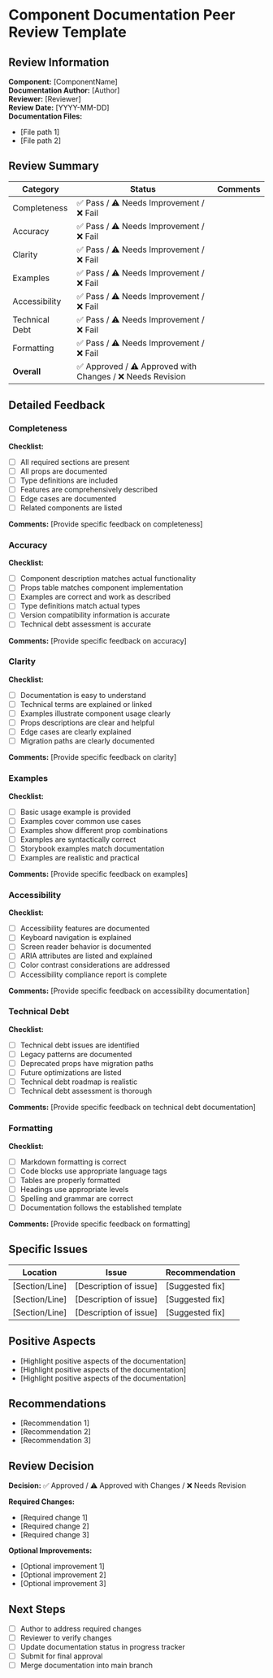 # Component Documentation Peer Review Template

## Review Information

**Component:** [ComponentName]  
**Documentation Author:** [Author]  
**Reviewer:** [Reviewer]  
**Review Date:** [YYYY-MM-DD]  
**Documentation Files:**
- [File path 1]
- [File path 2]

## Review Summary

| Category | Status | Comments |
|----------|--------|----------|
| Completeness | ✅ Pass / ⚠️ Needs Improvement / ❌ Fail | |
| Accuracy | ✅ Pass / ⚠️ Needs Improvement / ❌ Fail | |
| Clarity | ✅ Pass / ⚠️ Needs Improvement / ❌ Fail | |
| Examples | ✅ Pass / ⚠️ Needs Improvement / ❌ Fail | |
| Accessibility | ✅ Pass / ⚠️ Needs Improvement / ❌ Fail | |
| Technical Debt | ✅ Pass / ⚠️ Needs Improvement / ❌ Fail | |
| Formatting | ✅ Pass / ⚠️ Needs Improvement / ❌ Fail | |
| **Overall** | ✅ Approved / ⚠️ Approved with Changes / ❌ Needs Revision | |

## Detailed Feedback

### Completeness

**Checklist:**
- [ ] All required sections are present
- [ ] All props are documented
- [ ] Type definitions are included
- [ ] Features are comprehensively described
- [ ] Edge cases are documented
- [ ] Related components are listed

**Comments:**
[Provide specific feedback on completeness]

### Accuracy

**Checklist:**
- [ ] Component description matches actual functionality
- [ ] Props table matches component implementation
- [ ] Examples are correct and work as described
- [ ] Type definitions match actual types
- [ ] Version compatibility information is accurate
- [ ] Technical debt assessment is accurate

**Comments:**
[Provide specific feedback on accuracy]

### Clarity

**Checklist:**
- [ ] Documentation is easy to understand
- [ ] Technical terms are explained or linked
- [ ] Examples illustrate component usage clearly
- [ ] Props descriptions are clear and helpful
- [ ] Edge cases are clearly explained
- [ ] Migration paths are clearly documented

**Comments:**
[Provide specific feedback on clarity]

### Examples

**Checklist:**
- [ ] Basic usage example is provided
- [ ] Examples cover common use cases
- [ ] Examples show different prop combinations
- [ ] Examples are syntactically correct
- [ ] Storybook examples match documentation
- [ ] Examples are realistic and practical

**Comments:**
[Provide specific feedback on examples]

### Accessibility

**Checklist:**
- [ ] Accessibility features are documented
- [ ] Keyboard navigation is explained
- [ ] Screen reader behavior is documented
- [ ] ARIA attributes are listed and explained
- [ ] Color contrast considerations are addressed
- [ ] Accessibility compliance report is complete

**Comments:**
[Provide specific feedback on accessibility documentation]

### Technical Debt

**Checklist:**
- [ ] Technical debt issues are identified
- [ ] Legacy patterns are documented
- [ ] Deprecated props have migration paths
- [ ] Future optimizations are listed
- [ ] Technical debt roadmap is realistic
- [ ] Technical debt assessment is thorough

**Comments:**
[Provide specific feedback on technical debt documentation]

### Formatting

**Checklist:**
- [ ] Markdown formatting is correct
- [ ] Code blocks use appropriate language tags
- [ ] Tables are properly formatted
- [ ] Headings use appropriate levels
- [ ] Spelling and grammar are correct
- [ ] Documentation follows the established template

**Comments:**
[Provide specific feedback on formatting]

## Specific Issues

| Location | Issue | Recommendation |
|----------|-------|----------------|
| [Section/Line] | [Description of issue] | [Suggested fix] |
| [Section/Line] | [Description of issue] | [Suggested fix] |
| [Section/Line] | [Description of issue] | [Suggested fix] |

## Positive Aspects

- [Highlight positive aspects of the documentation]
- [Highlight positive aspects of the documentation]
- [Highlight positive aspects of the documentation]

## Recommendations

- [Recommendation 1]
- [Recommendation 2]
- [Recommendation 3]

## Review Decision

**Decision:** ✅ Approved / ⚠️ Approved with Changes / ❌ Needs Revision

**Required Changes:**
- [Required change 1]
- [Required change 2]
- [Required change 3]

**Optional Improvements:**
- [Optional improvement 1]
- [Optional improvement 2]
- [Optional improvement 3]

## Next Steps

- [ ] Author to address required changes
- [ ] Reviewer to verify changes
- [ ] Update documentation status in progress tracker
- [ ] Submit for final approval
- [ ] Merge documentation into main branch
